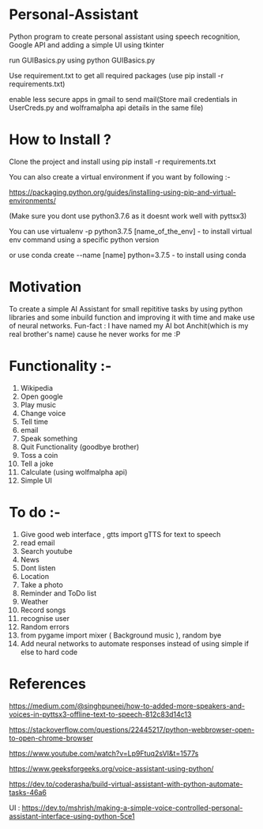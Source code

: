 # Personal-Assistant
Python program to create personal assistant using speech recognition, Google API
and adding a simple UI using tkinter

run GUIBasics.py using python GUIBasics.py

Use requirement.txt to get all required packages (use pip install -r requirements.txt)

enable less secure apps in gmail to send mail(Store mail credentials in UserCreds.py and wolframalpha api details in the same file) 

# How to Install ?
Clone the project and install using pip install -r requirements.txt 

You can also create a virtual environment if you want by following :-

https://packaging.python.org/guides/installing-using-pip-and-virtual-environments/

(Make sure you dont use python3.7.6 as it doesnt work well with pyttsx3)

You can use virtualenv -p python3.7.5 [name_of_the_env] - to install virtual env command using a specific python version

or use conda create --name [name] python=3.7.5 - to install using conda 

# Motivation 
To create a simple AI Assistant for small repititive tasks by using python libraries and some inbuild function and improving it with time and make use of neural networks. Fun-fact : I have named my AI bot Anchit(which is my real brother's name) cause he never works for me :P

# Functionality :-
1. Wikipedia 
2. Open google 
3. Play music 
4. Change voice 
5. Tell time 
6. email 
7. Speak something 
8. Quit Functionality (goodbye brother)
9. Toss a coin
10. Tell a joke 
11. Calculate (using wolfmalpha api)
12. Simple UI


# To do :- 
1. Give good web interface , gtts import gTTS for text to speech 
2. read email
3. Search youtube 
5. News 
6. Dont listen 
7. Location 
8. Take a photo 
9. Reminder and ToDo list 
10. Weather 
11. Record songs 
12.  recognise user 
13. Random errors 
14. from pygame import mixer ( Background music ), random bye 
15. Add neural networks to automate responses instead of using simple if else to hard code 

# References 
https://medium.com/@singhpuneei/how-to-added-more-speakers-and-voices-in-pyttsx3-offline-text-to-speech-812c83d14c13

https://stackoverflow.com/questions/22445217/python-webbrowser-open-to-open-chrome-browser

https://www.youtube.com/watch?v=Lp9Ftuq2sVI&t=1577s

https://www.geeksforgeeks.org/voice-assistant-using-python/

https://dev.to/coderasha/build-virtual-assistant-with-python-automate-tasks-46a6

UI : https://dev.to/mshrish/making-a-simple-voice-controlled-personal-assistant-interface-using-python-5ce1

